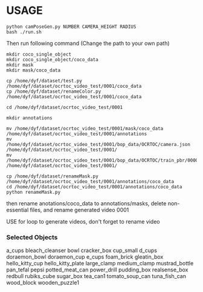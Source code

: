 # USAGE

```
python camPoseGen.py NUMBER CAMERA_HEIGHT RADIUS
bash ./run.sh
```


Then run following command (Change the path to your own path)
```
mkdir coco_single_object
mkdir coco_single_object/coco_data
mkdir mask
mkdir mask/coco_data

cp /home/dyf/dataset/test.py /home/dyf/dataset/ocrtoc_video_test/0001/coco_data
cp /home/dyf/dataset/renameColor.py /home/dyf/dataset/ocrtoc_video_test/0001/coco_data

cd /home/dyf/dataset/ocrtoc_video_test/0001

mkdir annotations

mv /home/dyf/dataset/ocrtoc_video_test/0001/mask/coco_data /home/dyf/dataset/ocrtoc_video_test/0001/annotations
mv /home/dyf/dataset/ocrtoc_video_test/0001/bop_data/OCRTOC/camera.json /home/dyf/dataset/ocrtoc_video_test/0001/
mv /home/dyf/dataset/ocrtoc_video_test/0001/bop_data/OCRTOC/train_pbr/000000/depth /home/dyf/dataset/ocrtoc_video_test/0001/

cp /home/dyf/dataset/renameMask.py /home/dyf/dataset/ocrtoc_video_test/0001/annotations/coco_data
cd /home/dyf/dataset/ocrtoc_video_test/0001/annotations/coco_data
python renameMask.py
```
then rename anotations/coco_data to annotations/masks, delete non-essential files, and rename generated video 0001

USE for loop to generate videos, don't forget to rename video


### Selected Objects
a_cups
bleach_cleanser
bowl
cracker_box
cup_small
d_cups
doraemon_bowl
doraemon_cup
e_cups
foam_brick
gleatin_box
hello_kitty_cup
hello_kitty_plate
large_clamp
medium_clamp
mustrad_bottle
pan_tefal
pepsi
potted_meat_can
power_drill
pudding_box
realsense_box
redbull
rubiks_cube
sugar_box
tea_can1
tomato_soup_can
tuna_fish_can
wood_block
wooden_puzzle1
